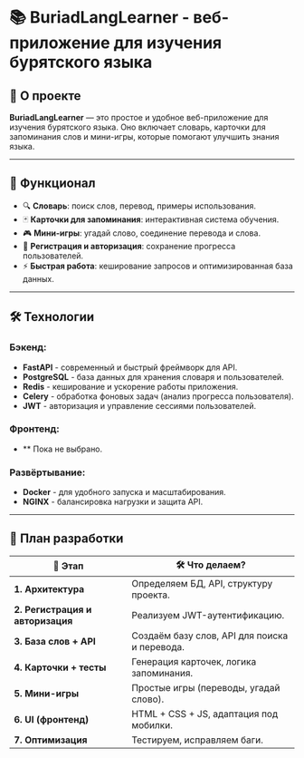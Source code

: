 # 📚 BuriadLangLearner - веб-приложение для изучения бурятского языка

## 🚀 О проекте
**BuriadLangLearner** — это простое и удобное веб-приложение для изучения бурятского языка. Оно включает словарь, карточки для запоминания слов и мини-игры, которые помогают улучшить знания языка.

---

## 🎯 Функционал
- 🔍 **Словарь**: поиск слов, перевод, примеры использования.
- 🃏 **Карточки для запоминания**: интерактивная система обучения.
- 🎮 **Мини-игры**: угадай слово, соединение перевода и слова.
- 🔐 **Регистрация и авторизация**: сохранение прогресса пользователей.
- ⚡ **Быстрая работа**: кеширование запросов и оптимизированная база данных.

---

## 🛠️ Технологии
### **Бэкенд:**
- **FastAPI** - современный и быстрый фреймворк для API.
- **PostgreSQL** - база данных для хранения словаря и пользователей.
- **Redis** - кеширование и ускорение работы приложения.
- **Celery** - обработка фоновых задач (анализ прогресса пользователя).
- **JWT** - авторизация и управление сессиями пользователей.

### **Фронтенд:**
- ** Пока не выбрано.

### **Развёртывание:**
- **Docker** - для удобного запуска и масштабирования.
- **NGINX** - балансировка нагрузки и защита API.

---

## 📅 План разработки

| 📅 Этап | 🛠️ Что делаем? |
|------|----------------------|
| **1. Архитектура** | Определяем БД, API, структуру проекта. |
| **2. Регистрация и авторизация** | Реализуем JWT-аутентификацию. |
| **3. База слов + API** | Создаём базу слов, API для поиска и перевода. |
| **4. Карточки + тесты** | Генерация карточек, логика запоминания. |
| **5. Мини-игры** | Простые игры (переводы, угадай слово). |
| **6. UI (фронтенд)**| HTML + CSS + JS, адаптация под мобилки. |
| **7. Оптимизация** | Тестируем, исправляем баги. |
